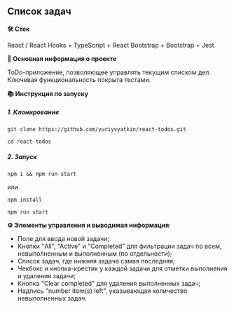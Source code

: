 ## Список задач

**🛠️ Стек**

React / React Hooks + TypeScript + React Bootstrap + Bootstrap + Jest

**💬 Основная информация о проекте**

ToDo-приложение, позволяющее управлять текущим списком дел. Ключевая функциональность покрыта тестами.

**📚 Инструкция по запуску**

##### 1. Клонирование

```
git clone https://github.com/yuriyvyatkin/react-todos.git
```

```
cd react-todos
```

##### 2. Запуск

```
npm i && npm run start
```

или

```
npm install
```

```
npm run start
```

**⚙️ Элементы управления и выводимая информация**:

- Поле для ввода новой задачи;
- Кнопки "All", "Active" и "Completed" для фильтрации задач по всем, невыполненным и выполненным (по отдельности);
- Список задач, где нижняя задача самая последняя;
- Чекбокс и кнопка-крестик у каждой задачи для отметки выполнения и удаления задачи;
- Кнопка "Clear completed" для удаления выполненных задач;
- Надпись "number item(s) left", указывающая количество невыполненных задач.
